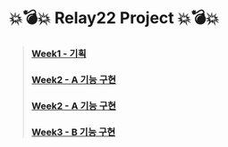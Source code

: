 # 💥💣💥 Relay22 Project 💥💣💥

> ### [Week1 - 기획](Week1)
>
> ### [Week2 - A 기능 구현](Week2)
> ### [Week2 - A 기능 구현](https://github.com/boostcamp-2020/relay_22/blob/master/Week2)
>
> ### [Week3 - B 기능 구현](https://github.com/boostcamp-2020/relay_22/blob/master/Week3)
